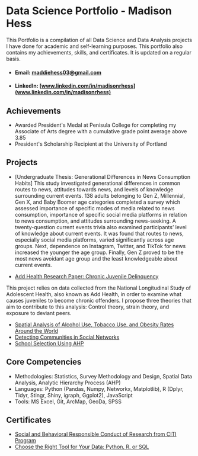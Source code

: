 # Data Science Portfolio - Madison Hess
This Portfolio is a compilation of all Data Science and Data Analysis projects I have done for academic and self-learning purposes. This portfolio also contains my achievements, skills, and certificates. It is updated on a regular basis.

* #### Email: [maddiehess03@gmail.com](maddiehess03@gmail.com)
* #### LinkedIn: [www.linkedin.com/in/madisonrhess](www.linkedin.com/in/madisonrhess)

## Achievements

* Awarded President's Medal at Penisula College for completing my Associate of Arts degree with a cumulative grade point average above 3.85
* President's Scholarship Recipient at the University of Portland

## Projects

* [Undergraduate Thesis: Generational Differences in News Consumption Habits]
This study investigated generational differences in common routes to news, attitudes towards news, and levels of knowledge surrounding current events. 138 adults belonging to Gen Z, Millennial, Gen X, and Baby     Boomer age categories completed a survey which assessed importance of specific modes of media related to news consumption, importance of specific social media platforms in relation to news consumption, and attitudes surrounding news-seeking. A twenty-question current events trivia also examined participants’ level of knowledge about current events. It was found that routes to news, especially social media platforms, varied significantly across age groups. Next, dependence on Instagram, Twitter, and TikTok for news increased the younger the age group. Finally, Gen Z proved to be the most news avoidant age group and the least knowledgeable about current events.

* [Add Health Research Paper: Chronic Juvenile Delinquency](https://github.com/maddierhess/Portfolio/blob/main/Projects/SOC%20438%20FINAL%20PAPER-3.pdf)
  
This project relies on data collected from the National Longitudinal Study of Adolescent Health, also known as Add Health, in order to examine what causes juveniles to become chronic offenders. I propose three theories that aim to contribute to this analysis: Control theory, strain theory, and exposure to deviant peers.

* [Spatial Analysis of Alcohol Use, Tobacco Use, and Obesity Rates Around the World](https://github.com/Comp-Soc-Science-Methods/HW1/tree/main)
* [Detecting Communities in Social Networks](https://github.com/Comp-Soc-Science-Methods/HW2)
* [School Selection Using AHP](https://github.com/Comp-Soc-Science-Methods/HW3_ahp)

## Core Competencies

* Methodologies: Statistics, Survey Methodology and Design, Spatial Data Analysis, Analytic Hierarchy Process (AHP)
* Languages: Python (Pandas, Numpy, Networkx, Matplotlib), R (Dplyr, Tidyr, Stingr, Shiny, igraph, Ggplot2), JavaScript
* Tools: MS Excel, Git, ArcMap, GeoDa, SPSS

## Certificates

* [Social and Behavioral Responsible Conduct of Research from CITI Program](https://github.com/maddierhess/Portfolio/blob/main/Certificates/citiCompletionCertificate_14388769_69151338-2.pdf)
* [Choose the Right Tool for Your Data: Python, R, or SQL](https://github.com/maddierhess/Portfolio/blob/main/Certificates/CertificateOfCompletion_Choose%20the%20Right%20Tool%20for%20Your%20Data%20Python%20R%20or%20SQL.pdf)
